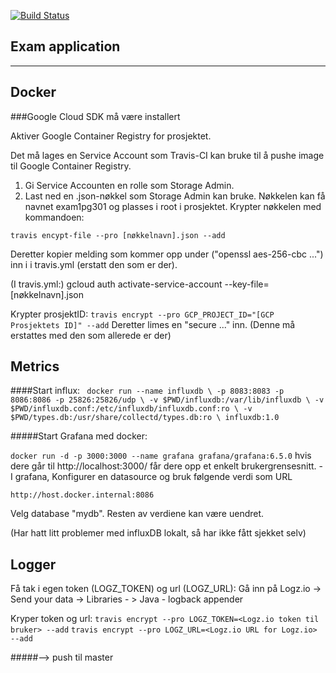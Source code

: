 [![Build Status](https://travis-ci.com/simonkarlsen/Pg301-exam-application.svg?branch=master)](https://travis-ci.com/simonkarlsen/Pg301-exam-application)


Exam application
--
____
Docker
--
###Google Cloud SDK må være installert


Aktiver Google Container Registry for prosjektet.

Det må lages en Service Account som Travis-CI kan bruke til å pushe image til Google Container Registry.
1. Gi Service Accounten en rolle som Storage Admin.
2. Last ned en .json-nøkkel som Storage Admin kan bruke.
Nøkkelen kan få navnet exam1pg301 og plasses i root i prosjektet.
Krypter nøkkelen med kommandoen:

`travis encypt-file --pro [nøkkelnavn].json --add`

Deretter kopier melding som kommer opp under ("openssl aes-256-cbc ...")
inn i i travis.yml (erstatt den som er der).

(I travis.yml:)
gcloud auth activate-service-account --key-file=[nøkkelnavn].json

Krypter prosjektID:
`travis encrypt --pro GCP_PROJECT_ID="[GCP Prosjektets ID]" --add`
Deretter limes en "secure ..." inn. (Denne må erstattes med den som allerede er der)


Metrics
--
####Start influx:
` docker run --name influxdb \
    -p 8083:8083 -p 8086:8086 -p 25826:25826/udp \
    -v $PWD/influxdb:/var/lib/influxdb \
    -v $PWD/influxdb.conf:/etc/influxdb/influxdb.conf:ro \
    -v $PWD/types.db:/usr/share/collectd/types.db:ro \
    influxdb:1.0`
    
 #####Start Grafana med docker:
 
 `docker run -d -p 3000:3000 --name grafana grafana/grafana:6.5.0`
 hvis dere går til http://localhost:3000/ får dere opp et enkelt brukergrensesnitt. - I grafana, Konfigurer en datasource og bruk følgende verdi som URL
 
 `http://host.docker.internal:8086`
 
 Velg database "mydb". Resten av verdiene kan være uendret.
 
 
 (Har hatt litt problemer med influxDB lokalt, så har ikke fått sjekket selv)
 
 Logger
 --
 
 Få tak i egen token (LOGZ_TOKEN) og url (LOGZ_URL):
   Gå inn på Logz.io 
         -> Send your data 
             -> Libraries -
                 > Java - logback appender
 
 Kryper token og url:
 `travis encrypt --pro LOGZ_TOKEN=<Logz.io token til bruker> --add`
 `travis encrypt --pro LOGZ_URL=<Logz.io URL for Logz.io> --add`
 
 
 #####--> push til master 
 
        
